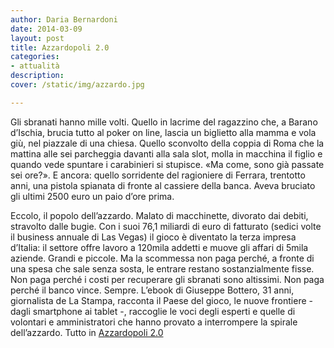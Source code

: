 ```yaml
---
author: Daria Bernardoni
date: 2014-03-09
layout: post
title: Azzardopoli 2.0
categories:
- attualità
description:
cover: /static/img/azzardo.jpg

---
```

Gli sbranati hanno mille volti. Quello in lacrime del ragazzino che, a Barano d’Ischia, brucia tutto al poker on line, lascia un biglietto alla mamma e vola giù, nel piazzale di una chiesa. Quello sconvolto della coppia di Roma che la mattina alle sei parcheggia davanti alla sala slot, molla in macchina il figlio e quando vede spuntare i carabinieri si stupisce.  «Ma come, sono già passate sei ore?». E ancora: quello sorridente del ragioniere di Ferrara, trentotto anni, una pistola spianata di fronte al cassiere della banca. Aveva bruciato gli ultimi 2500 euro un paio d’ore prima.
 
Eccolo, il popolo dell’azzardo. Malato di macchinette, divorato dai debiti, stravolto dalle bugie. Con i suoi 76,1 miliardi di euro di fatturato (sedici volte il business annuale di Las Vegas) il gioco è diventato la terza impresa d’Italia: il settore offre lavoro a 120mila addetti e muove gli affari di 5mila aziende. Grandi e piccole. Ma la scommessa non paga perché, a fronte di una spesa che sale senza sosta, le entrare restano sostanzialmente fisse. Non paga perché i costi per recuperare gli sbranati sono altissimi. Non paga perché il banco vince. Sempre. L’ebook di Giuseppe Bottero, 31 anni, giornalista de La Stampa, racconta il Paese del gioco, le nuove frontiere - dagli smartphone ai tablet -, raccoglie le voci degli esperti e quelle di volontari e amministratori che hanno provato a interrompere la spirale dell’azzardo. Tutto in [Azzardopoli 2.0](http://40k.it/books/collection/unofficial/20140305_azzardopoli.html)

